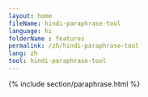 ```yaml
---
layout: home
fileName: hindi-paraphrase-tool
language: hi
folderName : features
permalink: /zh/hindi-paraphrase-tool
lang: zh
tool: hindi-paraphrase-tool
---
```

{% include section/paraphrase.html %}